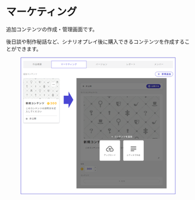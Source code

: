 # マーケティング

追加コンテンツの作成・管理画面です。

後日談や制作秘話など、シナリオプレイ後に購入できるコンテンツを作成することができます。



<figure><img src="../.gitbook/assets/image (3) (1).png" alt=""><figcaption></figcaption></figure>
